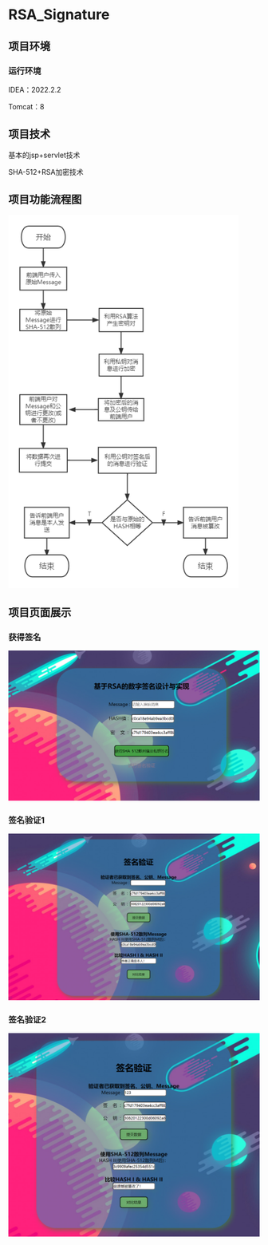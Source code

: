 # RSA_Signature

## 项目环境

### 运行环境

IDEA：2022.2.2

Tomcat：8

## 项目技术

基本的jsp+servlet技术

SHA-512+RSA加密技术

## 项目功能流程图

![流程图](imgs/流程图.png)

## 项目页面展示

### 获得签名

![获得签名界面](imgs/获得签名界面.png)

### 签名验证1

![签名验证1](imgs/签名验证1.png)

### 签名验证2

![签名验证2](imgs/签名验证2.png)